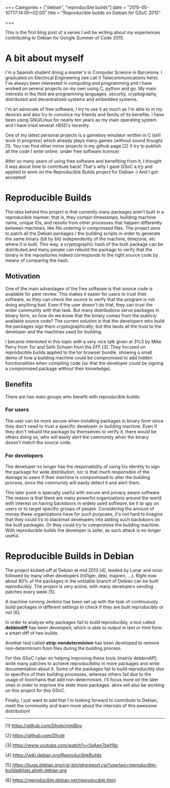 +++
Categories = ["debian", "reproducible builds"]
date = "2015-05-10T17:14:05+02:00"
title = "Reproducible builds on Debian for GSoC 2015"

+++

This is the first blog post of a series I will be writing about my experiences contributing to Debian for Google Summer of Code 2015.

# A bit about myself
I'm a Spanish student doing a master's in Computer Science in Barcelona. I graduated on Electrical Engineering (we call it Telecommunications here). I've always been interested in computing and programming and I have worked on several projects on my own using C, python and go. My main interests in the field are programming languages, security, cryptography, distributed and decentralized systems and embedded systems.

I'm an advocate of free software, I try to use it as much as I'm able to in my devices and also try to convince my friends and family of its benefits. I have been using GNU/Linux for nearly ten years as my main operating system and I have tried several *BSD's recently.

One of my latest personal projects is a gameboy emulator written in C (still work in progress) which already plays many games (without sound though) [1]. You can find other minor projects in my github page \[2\] (I try to publish all the code I write online, under free software licence)

After so many years of using free software and benefiting from it, I thought it was about time to contribute back! That's why I gave GSoC a try and applied to work on the Reproducible Builds project for Debian :) And I got accepted!

# Reproducible Builds
The idea behind this project is that currently many packages aren't built in a reproducible manner; that is, they contain timestamps, building machine name, unique IDs, and results from other processes that happen differently between machines, like file ordering in compressed files. The project aims to patch all the Debian packages / the building scripts in order to generate the same binary (bit by bit) independently of the machine, timezone, etc where it is built. This way, a cryptographic hash of the built package can be distributed and many people can rebuild the package to verify that the binary in the repositories indeed corresponds to the right source code by means of comparing the hash.

## Motivation
One of the main advantages of the free software is that source code is available for peer review. This makes it easier for users to trust their software, as they can check the source to verify that the program is not doing anything bad. Even if the user doesn't do that, they can trust the wider community with that task. But many distributions serve packages in binary form, so how do we know that the binary comes from the publicly available source code? The current solution is that the developers who build the packages sign them cryptographically; but this lands all the trust to the developer and the machines used for building.

I became interested in this topic with a very nice talk given at 31c3 by Mike Perry from Tor and Seth Schoen from the EFF [3]. They focused on reproducible builds applied to the tor browser bundle, showing a small demo of how a building machine could be compromised to add hidden functionalities when compiling code (so that the developer could be signing a compromised package without their knowledge).

## Benefits
There are two main groups who benefit with reproducible builds:

### For users
The user can be more secure when installing packages in binary form since they don't need to trust a specific developer or building machine. Even if they don't rebuild the package by themselves to verify it, there would be others doing so, who will easily alert the community when the binary doesn't match the source code.

### For developers
The developer no longer has the responsibility of using his identity to sign the package for wide distribution, nor is that much responsible of the damage to users if their machine is compromised to alter the building process, since the community will easily detect it and alert them. 

This later point is specially useful with secure and privacy aware software. The reason is that there are many powerful organizations around the world with interest on having backdoors in widely used software, be it to spy on users or to target specific groups of people. Considering the amount of money these organizations have for such purposes, it's not hard to imagine that they could try to blackmail developers into adding such backdoors on the built packages. Or they could try to compromise the building machine. With reproducible builds the developer is safer, as such attack is no longer useful.

# Reproducible Builds in Debian
The project kicked-off at Debian at mid 2013 [4], leaded by Lunar and soon followed by many other developers (h01ger, deki, mapreri, ...). Right now about 80% of the packages in the unstable branch of Debian can be built reproducibly. The project is very active, with many developers sending patches every week [5]. 

A machine running Jenkins has been set up with the task of continuously build packages in different settings to check if they are built reproducibly or not [6].

In order to analyze why packages fail to build reproducibly, a tool called **debbindiff** has been developed, which is able to output in text or html form a smart diff of two builds. 

Another tool called **strip-nondeterminism** has been developed to remove non-determinism from files during the building process.

For this GSoC I plan on helping improving these tools (mainly debbindiff), write many patches to achieve reproducibility in more packages and write documentation about it. Some of the packages fail to build reproducibly due to specifics of their building processes, whereas others fail due to the usage of toolchains that add non-determinism. I'll focus more on the later ones in order to improve the state more packages. akira will also be working on this project for this GSoC.

Finally, I just want to add that I'm looking forward to contribute to Debian, meet the community and learn more about the internals of this awesome distribution!

---

[1] https://github.com/Dhole/miniBoy

[2] https://github.com/Dhole

[3] https://www.youtube.com/watch?v=5pAen7beYNc

[4] https://wiki.debian.org/ReproducibleBuilds

[5] https://bugs.debian.org/cgi-bin/pkgreport.cgi?usertag=reproducible-builds@lists.alioth.debian.org

[6] https://reproducible.debian.net/reproducible.html
